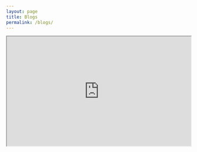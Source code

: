 ```yaml
---
layout: page
title: Blogs
permalink: /blogs/
---
```


<iframe
  src="https://tomslmgtfy.com/"
  style="width:100%; height:300px;"
></iframe>